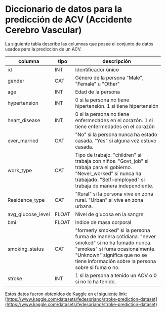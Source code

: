 # Diccionario de datos para la predicción de ACV (Accidente Cerebro Vascular)

La siguiente tabla describe las columnas que posee el conjunto de datos usados para la predicción de un ACV.

| columna | tipo | descripción |
| --- | --- | --- |
| id | INT | Identificador único
| gender | CAT | Género de la persona "Male", "Female" u "Other"
| age | INT | Edad de la persona
| hypertension | INT | 0 si la persona no tiene hipertensión. 1 si tiene hipertensión
| heart_disease | INT | 0 si la persona no tiene enfermedades en el corazón. 1 si tiene enfermedades en el corazón
| ever_married | CAT | "No" si la persona nunca ha estado casada. "Yes" si alguna vez estuvo casada.
| work_type | CAT | Tipo de trabajo. "children" si trabaja con niños. "Govt_job" si trabaja para el gobierno. "Never_worked" si nunca ha trabajado. "Self-employed" si trabaja de manera independiente.
| Residence_type | CAT | "Rural" si la persona vive en zona rural. "Urban" si vive en zona urbana.
| avg_glucose_level | FLOAT | Nivel de glucosa en la sangre
| bmi | FLOAT | Indice de masa corporal
| smoking_status | CAT | "formerly smoked" si la persona furma de manera cotidiana. "never smoked" si no ha fumado nunca. "smokes" si fuma ocasionalmente. "Unknown" significa que no se tiene información sobre la persona sobre si fuma o no.
| stroke | INT | 1 si la persona a tenido un ACV o 0 si no lo ha tenido.

Estos datos fueron obtenidos de Kaggle en el siguiente link: [https://www.kaggle.com/datasets/fedesoriano/stroke-prediction-dataset](https://www.kaggle.com/datasets/fedesoriano/stroke-prediction-dataset)



